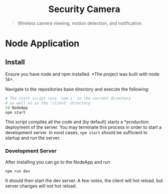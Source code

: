 <h1 align="center">Security Camera</h1>

> Wireless camera viewing, motion detection, and notification.
# Node Application

## Install
Ensure you have node and npm installed. *The project was built with node 14+.

Navigate to the repositories base directory and execute the following:
```sh
# The start script runs 'npm i' in the current directory
# as well as in the 'client' directory
cd NodeApp
npm start
```

This script compiles all the code and (by default) starts a *production deployment of the server. You may terminate this process in order to start a development server. In most cases, `npm start` should be sufficient to startup and run the server.

### Development Server
After installing you can go to the NodeApp and run
```
npm run dev
```
It should then start the dev server. A few notes, the client will hot reload, but server changes will not hot reload.
